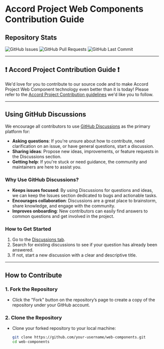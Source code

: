 # Accord Project Web Components Contribution Guide

## Repository Stats

![GitHub Issues](https://img.shields.io/github/issues/accordproject/web-components)
![GitHub Pull Requests](https://img.shields.io/github/issues-pr/accordproject/web-components)
![GitHub Last Commit](https://img.shields.io/github/last-commit/accordproject/web-components)

---

## ❗ Accord Project Contribution Guide ❗
We'd love for you to contribute to our source code and to make Accord Project Web Component technology even better than it is today! Please refer to the [Accord Project Contribution guidelines][apcontribute] we'd like you to follow.

[apcontribute]: https://github.com/accordproject/techdocs/blob/master/CONTRIBUTING.md

---

## Using GitHub Discussions

We encourage all contributors to use [GitHub Discussions](https://github.com/accordproject/web-components/discussions) as the primary platform for:

- **Asking questions**: If you're unsure about how to contribute, need clarification on an issue, or have general questions, start a discussion.
- **Sharing ideas**: Propose new ideas, improvements, or feature requests in the Discussions section.
- **Getting help**: If you're stuck or need guidance, the community and maintainers are here to assist you.

### Why Use GitHub Discussions?
- **Keeps issues focused**: By using Discussions for questions and ideas, we can keep the Issues section dedicated to bugs and actionable tasks.
- **Encourages collaboration**: Discussions are a great place to brainstorm, share knowledge, and engage with the community.
- **Improves onboarding**: New contributors can easily find answers to common questions and get involved in the project.

### How to Get Started
1. Go to the [Discussions tab](https://github.com/accordproject/web-components/discussions).
2. Search for existing discussions to see if your question has already been answered.
3. If not, start a new discussion with a clear and descriptive title.

---

## How to Contribute

### 1. Fork the Repository
- Click the "Fork" button on the repository’s page to create a copy of the repository under your GitHub account.

### 2. Clone the Repository
- Clone your forked repository to your local machine:
  ```bash
  git clone https://github.com/your-username/web-components.git
  cd web-components
